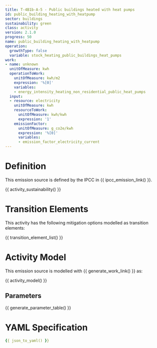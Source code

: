 ```yaml
---
title: T-4B1b-A-5 - Public buildings heated with heat pumps
id: public_building_heating_with_heatpump
sector: buildings
sustainability: green
class: activity
version: 2.1.0
progress: 50
name: public_building_heating_with_heatpump
operation:
  growthType: false
  variable: stock_heating_public_buildings_heat_pumps
work:
- name: unknown
  unitOfMeasure: kwh
  operationToWork:
    unitOfMeasure: kwh/m2
    expression: '%[0]'
    variables:
    - energy_intensity_heating_non_residential_public_heat_pumps
  input:
  - resource: electricity
    unitOfMeasure: kwh
    resourceToWork:
      unitOfMeasure: kwh/kwh
      expression: '1'
    emissionFactor:
      unitOfMeasure: g_co2e/kwh
      expression: '%[0]'
      variables:
      - emission_factor_electricity_current
---
```

# Definition
This emission source is defined by the IPCC in {{ ipcc_emission_link() }}.


{{ activity_sustainability() }}

# Transition Elements

This activity has the following mitigation options modelled as transition elements:

{{ transition_element_list() }}

# Activity Model
This emission source is modelled with {{ generate_work_link() }} as:

{{ activity_model() }}

## Parameters

{{ generate_parameter_table() }}

# YAML Specification

```yaml
{{ json_to_yaml() }}
```
